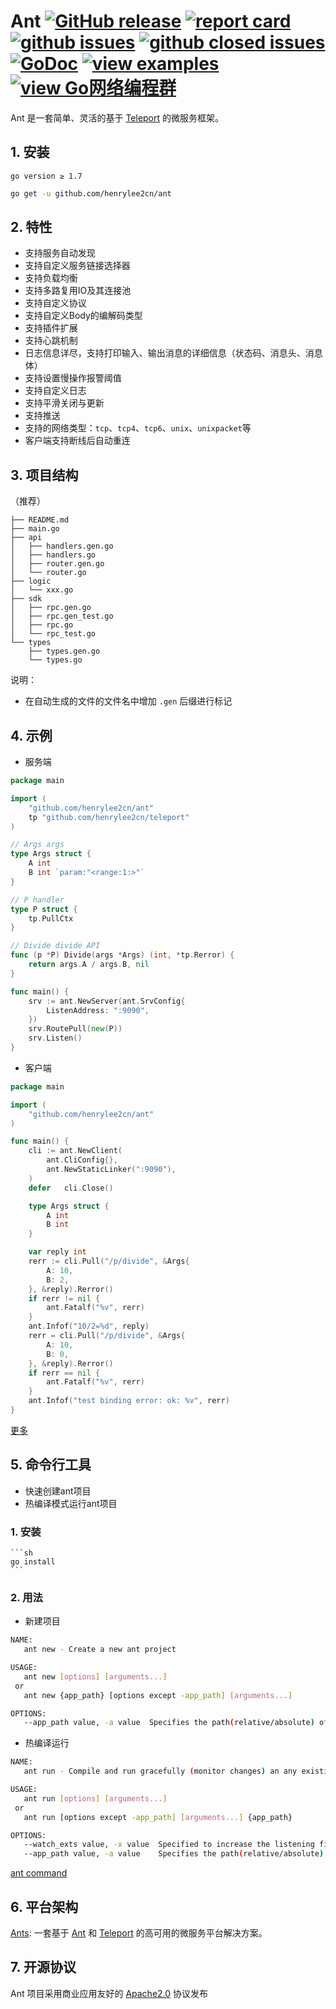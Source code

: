 # Ant [![GitHub release](https://img.shields.io/github/release/henrylee2cn/ant.svg?style=flat-square)](https://github.com/henrylee2cn/ant/releases) [![report card](https://goreportcard.com/badge/github.com/henrylee2cn/ant?style=flat-square)](http://goreportcard.com/report/henrylee2cn/ant) [![github issues](https://img.shields.io/github/issues/henrylee2cn/ant.svg?style=flat-square)](https://github.com/henrylee2cn/ant/issues?q=is%3Aopen+is%3Aissue) [![github closed issues](https://img.shields.io/github/issues-closed-raw/henrylee2cn/ant.svg?style=flat-square)](https://github.com/henrylee2cn/ant/issues?q=is%3Aissue+is%3Aclosed) [![GoDoc](https://img.shields.io/badge/godoc-reference-blue.svg?style=flat-square)](http://godoc.org/github.com/henrylee2cn/ant) [![view examples](https://img.shields.io/badge/learn%20by-examples-00BCD4.svg?style=flat-square)](https://github.com/henrylee2cn/ant/tree/master/samples) [![view Go网络编程群](https://img.shields.io/badge/官方QQ群-Go网络编程(42730308)-27a5ea.svg?style=flat-square)](http://jq.qq.com/?_wv=1027&k=fzi4p1)


Ant 是一套简单、灵活的基于 [Teleport](https://github.com/henrylee2cn/teleport) 的微服务框架。


## 1. 安装

```
go version ≥ 1.7
```

```sh
go get -u github.com/henrylee2cn/ant
```

## 2. 特性

- 支持服务自动发现
- 支持自定义服务链接选择器
- 支持负载均衡
- 支持多路复用IO及其连接池
- 支持自定义协议
- 支持自定义Body的编解码类型
- 支持插件扩展
- 支持心跳机制
- 日志信息详尽，支持打印输入、输出消息的详细信息（状态码、消息头、消息体）
- 支持设置慢操作报警阈值
- 支持自定义日志
- 支持平滑关闭与更新
- 支持推送
- 支持的网络类型：`tcp`、`tcp4`、`tcp6`、`unix`、`unixpacket`等
- 客户端支持断线后自动重连

## 3. 项目结构

（推荐）

```
├── README.md
├── main.go
├── api
│   ├── handlers.gen.go
│   ├── handlers.go
│   ├── router.gen.go
│   └── router.go
├── logic
│   └── xxx.go
├── sdk
│   ├── rpc.gen.go
│   ├── rpc.gen_test.go
│   ├── rpc.go
│   └── rpc_test.go
└── types
    ├── types.gen.go
    └── types.go
```

说明：

- 在自动生成的文件的文件名中增加 `.gen` 后缀进行标记

## 4. 示例

- 服务端

```go
package main

import (
	"github.com/henrylee2cn/ant"
	tp "github.com/henrylee2cn/teleport"
)

// Args args
type Args struct {
	A int
	B int `param:"<range:1:>"`
}

// P handler
type P struct {
	tp.PullCtx
}

// Divide divide API
func (p *P) Divide(args *Args) (int, *tp.Rerror) {
	return args.A / args.B, nil
}

func main() {
	srv := ant.NewServer(ant.SrvConfig{
		ListenAddress: ":9090",
	})
	srv.RoutePull(new(P))
	srv.Listen()
}
```

- 客户端

```go
package main

import (
	"github.com/henrylee2cn/ant"
)

func main() {
	cli := ant.NewClient(
		ant.CliConfig{},
		ant.NewStaticLinker(":9090"),
	)
	defer	cli.Close()

	type Args struct {
		A int
		B int
	}

	var reply int
	rerr := cli.Pull("/p/divide", &Args{
		A: 10,
		B: 2,
	}, &reply).Rerror()
	if rerr != nil {
		ant.Fatalf("%v", rerr)
	}
	ant.Infof("10/2=%d", reply)
	rerr = cli.Pull("/p/divide", &Args{
		A: 10,
		B: 0,
	}, &reply).Rerror()
	if rerr == nil {
		ant.Fatalf("%v", rerr)
	}
	ant.Infof("test binding error: ok: %v", rerr)
}
```

[更多](https://github.com/henrylee2cn/ant/tree/master/samples)


## 5. 命令行工具

- 快速创建ant项目
- 热编译模式运行ant项目

### 1. 安装

	```sh
	go install
	```

### 2. 用法

- 新建项目

```sh
NAME:
   ant new - Create a new ant project

USAGE:
   ant new [options] [arguments...]
 or
   ant new {app_path} [options except -app_path] [arguments...]

OPTIONS:
   --app_path value, -a value  Specifies the path(relative/absolute) of the project
```

- 热编译运行

```sh
NAME:
   ant run - Compile and run gracefully (monitor changes) an any existing go project

USAGE:
   ant run [options] [arguments...]
 or
   ant run [options except -app_path] [arguments...] {app_path}

OPTIONS:
   --watch_exts value, -x value  Specified to increase the listening file suffix (default: ".go", ".ini", ".yaml", ".toml", ".xml")
   --app_path value, -a value    Specifies the path(relative/absolute) of the project
```

[ant command](https://github.com/henrylee2cn/ant/tree/master/cmd/ant)

## 6. 平台架构

[Ants](https://github.com/xiaoenai/ants): 一套基于 [Ant](https://github.com/henrylee2cn/ant) 和 [Teleport](https://github.com/henrylee2cn/teleport) 的高可用的微服务平台解决方案。

## 7. 开源协议

Ant 项目采用商业应用友好的 [Apache2.0](https://github.com/henrylee2cn/ant/raw/master/LICENSE) 协议发布
